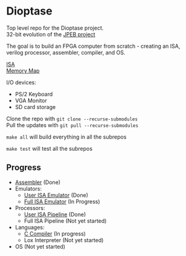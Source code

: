 # Dioptase

Top level repo for the Dioptase project.  
32-bit evolution of the [JPEB project](https://github.com/PaulBailey-1/JPEB)

The goal is to build an FPGA computer from scratch - creating an ISA, verilog processor, assembler, compiler, and OS.

[ISA](https://github.com/b-Rocks2718/Dioptase/blob/main/docs/ISA.md)  
[Memory Map](https://github.com/b-Rocks2718/Dioptase/blob/main/docs/mem_map.md)

I/O devices:
 - PS/2 Keyboard
 - VGA Monitor
 - SD card storage

Clone the repo with `git clone --recurse-submodules`  
Pull the updates with `git pull --recurse-submodules`

`make all` will build everything in all the subrepos

`make test` will test all the subrepos


## Progress

- [Assembler](https://github.com/b-Rocks2718/Dioptase-Assembler) (Done)
- Emulators:
  - [User ISA Emulator](https://github.com/b-Rocks2718/Dioptase-Emulator-Simple) (Done)
  - [Full ISA Emulator](https://github.com/b-Rocks2718/Dioptase-Emulator-Full) (In Progress)
- Processors:
  - [User ISA Pipeline](https://github.com/b-Rocks2718/Dioptase-Pipe-Simple) (Done)
  - Full ISA Pipeline (Not yet started)
- Languages:
  - [C Compiler](https://github.com/b-Rocks2718/Dioptase-C-Compiler) (In progress)
  - Lox Interpreter (Not yet started)
- OS (Not yet started)